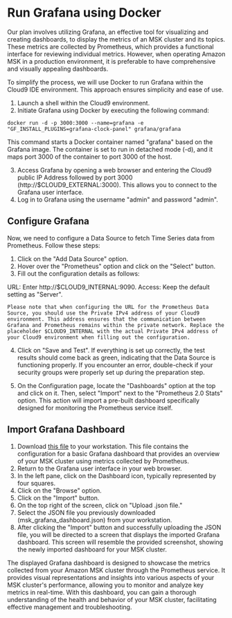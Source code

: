 # **Run Grafana using Docker**

Our plan involves utilizing Grafana, an effective tool for visualizing and creating dashboards, to display the metrics of an MSK cluster and its topics. These metrics are collected by Prometheus, which provides a functional interface for reviewing individual metrics. However, when operating Amazon MSK in a production environment, it is preferable to have comprehensive and visually appealing dashboards.

To simplify the process, we will use Docker to run Grafana within the Cloud9 IDE environment. This approach ensures simplicity and ease of use.

1. Launch a shell within the Cloud9 environment.
2. Initiate Grafana using Docker by executing the following command:

```shell
docker run -d -p 3000:3000 --name=grafana -e "GF_INSTALL_PLUGINS=grafana-clock-panel" grafana/grafana
```

This command starts a Docker container named "grafana" based on the Grafana image. The container is set to run in detached mode (-d), and it maps port 3000 of the container to port 3000 of the host.

3. Access Grafana by opening a web browser and entering the Cloud9 public IP Address followed by port 3000 (http://$CLOUD9_EXTERNAL:3000). This allows you to connect to the Grafana user interface.
4. Log in to Grafana using the username "admin" and password "admin".

## **Configure Grafana**

Now, we need to configure a Data Source to fetch Time Series data from Prometheus. Follow these steps:

1. Click on the "Add Data Source" option.
2. Hover over the "Prometheus" option and click on the "Select" button.
3. Fill out the configuration details as follows:

URL: Enter http://$CLOUD9_INTERNAL:9090.
Access: Keep the default setting as "Server".

```
Please note that when configuring the URL for the Prometheus Data Source, you should use the Private IPv4 address of your Cloud9 environment. This address ensures that the communication between Grafana and Prometheus remains within the private network. Replace the placeholder $CLOUD9_INTERNAL with the actual Private IPv4 address of your Cloud9 environment when filling out the configuration.
```

4. Click on "Save and Test". If everything is set up correctly, the test results should come back as green, indicating that the Data Source is functioning properly. If you encounter an error, double-check if your security groups were properly set up during the preparation step.

5. On the Configuration page, locate the "Dashboards" option at the top and click on it. Then, select "Import" next to the "Prometheus 2.0 Stats" option. This action will import a pre-built dashboard specifically designed for monitoring the Prometheus service itself.

## **Import Grafana Dashboard**

1. Download [this file](https://static.us-east-1.prod.workshops.aws/public/e5fd5787-41ca-4fb6-892c-83ed614aa24f/static/openmonitoring/msk_grafana_dashboard.json) to your workstation. This file contains the configuration for a basic Grafana dashboard that provides an overview of your MSK cluster using metrics collected by Prometheus.
2. Return to the Grafana user interface in your web browser.
3. In the left pane, click on the Dashboard icon, typically represented by four squares.
4. Click on the "Browse" option.
5. Click on the "Import" button.
6. On the top right of the screen, click on "Upload .json file."
7. Select the JSON file you previously downloaded (msk_grafana_dashboard.json) from your workstation.
8. After clicking the "Import" button and successfully uploading the JSON file, you will be directed to a screen that displays the imported Grafana dashboard. This screen will resemble the provided screenshot, showing the newly imported dashboard for your MSK cluster.

The displayed Grafana dashboard is designed to showcase the metrics collected from your Amazon MSK cluster through the Prometheus service. It provides visual representations and insights into various aspects of your MSK cluster's performance, allowing you to monitor and analyze key metrics in real-time. With this dashboard, you can gain a thorough understanding of the health and behavior of your MSK cluster, facilitating effective management and troubleshooting.






